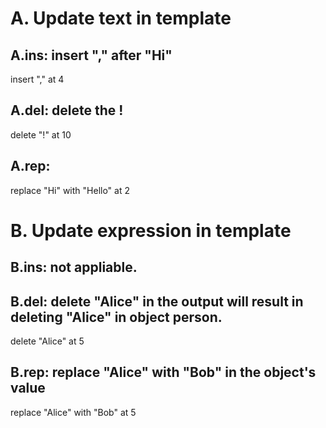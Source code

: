# A. Update text in template
## A.ins: insert "," after "Hi"
  insert "," at 4

## A.del: delete the !
  delete "!" at 10

## A.rep: 
  replace "Hi" with "Hello" at 2

# B. Update expression in template

## B.ins: not appliable.

## B.del: delete "Alice" in the output will result in deleting "Alice" in object person.
  delete "Alice" at 5

## B.rep: replace "Alice" with "Bob" in the object's value
  replace "Alice" with "Bob" at 5